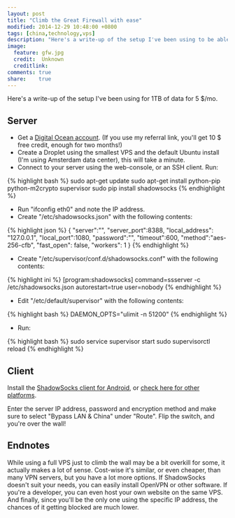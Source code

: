 ```yaml
---
layout: post
title: "Climb the Great Firewall with ease"
modified: 2014-12-29 10:48:00 +0800
tags: [china,technology,vps]
description: "Here's a write-up of the setup I've been using to be able to access the full internet from within China."
image:
  feature: gfw.jpg
  credit:  Unknown
  creditlink: 
comments: true
share:    true
---
```

Here's a write-up of the setup I've been using for 1TB of data for 5 $/mo.

## Server
* Get a <a href="http://www.digitalocean.com/?refcode=dcdcc49d2169" target="_BLANK">Digital Ocean account</a>. (If you use my referral link, you'll get 10 $ free credit, enough for two months!)
* Create a Droplet using the smallest VPS and the default Ubuntu install (I'm using Amsterdam data center), this will take a minute.
* Connect to your server using the web-console, or an SSH client. Run:

{% highlight bash %}
sudo apt-get update
sudo apt-get install python-pip python-m2crypto supervisor
sudo pip install shadowsocks
{% endhighlight %}

* Run "ifconfig eth0" and note the IP address.
* Create "/etc/shadowsocks.json" with the following contents:

{% highlight json %}
{
	"server":"<YOUR IP ADDRESS>",
	"server_port":8388,
	"local_address": "127.0.0.1",
	"local_port":1080,
	"password":"<YOUR-PASSWORD>",
	"timeout":600,
	"method":"aes-256-cfb",
	"fast_open": false,
	"workers": 1
}
{% endhighlight %}

* Create "/etc/supervisor/conf.d/shadowsocks.conf" with the following contents:

{% highlight ini %}
[program:shadowsocks] 
command=ssserver -c /etc/shadowsocks.json
autorestart=true
user=nobody
{% endhighlight %}

* Edit "/etc/default/supervisor" with the following contents:

{% highlight bash %}
DAEMON_OPTS="ulimit -n 51200"
{% endhighlight %}

* Run:

{% highlight bash %}
sudo service supervisor start
sudo supervisorctl reload
{% endhighlight %}

## Client
Install the <a href="https://play.google.com/store/apps/details?id=com.github.shadowsocks" target="_BLANK">ShadowSocks client for Android</a>,
or <a href="http://shadowsocks.org/en/download/clients.html" target="_BLANK">check here for other platforms</a>.

Enter the server IP address, password and encryption method and make sure to select "Bypass LAN & China" under "Route". Flip the switch, and you're over the wall!

## Endnotes
While using a full VPS just to climb the wall may be a bit overkill for some, it actually makes a lot of sense. Cost-wise it's similar, or even cheaper, than many VPN servers, but you have a lot more options. If
ShadowSocks doesn't suit your needs, you can easily install OpenVPN or other software. If you're a developer, you can even host your own website on the same VPS. And finally, since you'll be the only one using the
specific IP address, the chances of it getting blocked are much lower.